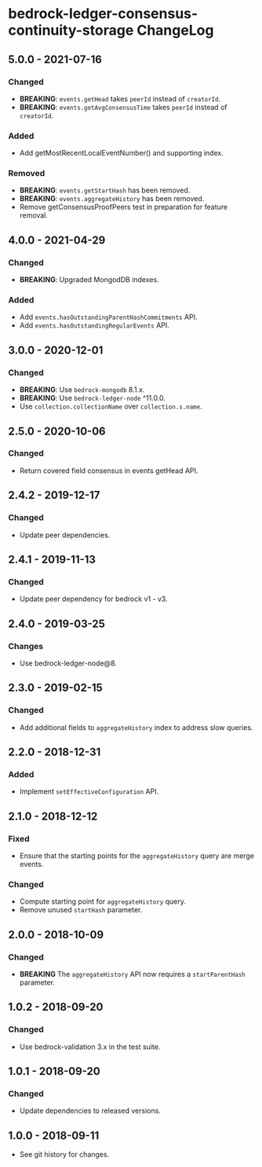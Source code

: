 # bedrock-ledger-consensus-continuity-storage ChangeLog

## 5.0.0 - 2021-07-16

### Changed
- **BREAKING**: `events.getHead` takes `peerId` instead of `creatorId`.
- **BREAKING**: `events.getAvgConsensusTime` takes `peerId` instead of
  `creatorId`.

### Added
  - Add getMostRecentLocalEventNumber() and supporting index.

### Removed
- **BREAKING**: `events.getStartHash` has been removed.
- **BREAKING**: `events.aggregateHistory` has been removed.
- Remove getConsensusProofPeers test in preparation for feature removal.

## 4.0.0 - 2021-04-29

### Changed
- **BREAKING**: Upgraded MongodDB indexes.

### Added
- Add `events.hasOutstandingParentHashCommitments` API.
- Add `events.hasOutstandingRegularEvents` API.

## 3.0.0 - 2020-12-01

### Changed
- **BREAKING**: Use `bedrock-mongodb` 8.1.x.
- **BREAKING**: Use `bedrock-ledger-node` ^11.0.0.
- Use `collection.collectionName` over `collection.s.name`.

## 2.5.0 - 2020-10-06

### Changed
- Return covered field consensus in events getHead API.

## 2.4.2 - 2019-12-17

### Changed
- Update peer dependencies.

## 2.4.1 - 2019-11-13

### Changed
- Update peer dependency for bedrock v1 - v3.

## 2.4.0 - 2019-03-25

### Changes
- Use bedrock-ledger-node@8.

## 2.3.0 - 2019-02-15

### Changed
- Add additional fields to `aggregateHistory` index to address slow queries.

## 2.2.0 - 2018-12-31

### Added
- Implement `setEffectiveConfiguration` API.

## 2.1.0 - 2018-12-12

### Fixed
- Ensure that the starting points for the `aggregateHistory` query are merge
  events.

### Changed
- Compute starting point for `aggregateHistory` query.
- Remove unused `startHash` parameter.

## 2.0.0 - 2018-10-09

### Changed
- **BREAKING** The `aggregateHistory` API now requires a `startParentHash`
  parameter.

## 1.0.2 - 2018-09-20

### Changed
- Use bedrock-validation 3.x in the test suite.

## 1.0.1 - 2018-09-20

### Changed
- Update dependencies to released versions.

## 1.0.0 - 2018-09-11

- See git history for changes.

